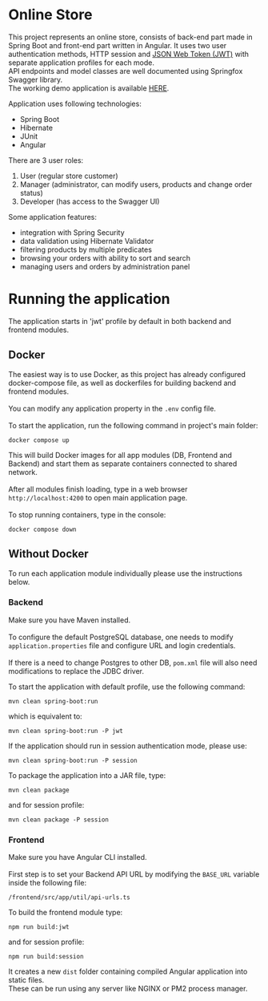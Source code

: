 # Online Store
This project represents an online store, consists of back-end part made in Spring Boot and front-end part written in Angular.
It uses two user authentication methods, HTTP session and [JSON Web Token (JWT)](https://jwt.io/) with separate application profiles for each mode.<br>
API endpoints and model classes are well documented using Springfox Swagger library.<br>
The working demo application is available [HERE](https://pl-onlinestore.netlify.app/).

Application uses following technologies:
 - Spring Boot
 - Hibernate
 - JUnit
 - Angular

There are 3 user roles:
 1. User (regular store customer)
 2. Manager (administrator, can modify users, products and change order status)
 3. Developer (has access to the Swagger UI)

Some application features:
 - integration with Spring Security
 - data validation using Hibernate Validator
 - filtering products by multiple predicates
 - browsing your orders with ability to sort and search
 - managing users and orders by administration panel

# Running the application
The application starts in 'jwt' profile by default in both backend and frontend modules.

## Docker
The easiest way is to use Docker, as this project has already configured docker-compose file,
as well as dockerfiles for building backend and frontend modules.<br><br>
You can modify any application property in the `.env` config file.<br><br>
To start the application, run the following command in project's main folder:

```
docker compose up
```

This will build Docker images for all app modules (DB, Frontend and Backend) and start them as separate containers connected to shared network.<br><br>
After all modules finish loading, type in a web browser `http://localhost:4200` to open main application page.<br><br>
To stop running containers, type in the console:

```
docker compose down
```

## Without Docker
To run each application module individually please use the instructions below.

### Backend
Make sure you have Maven installed.<br><br>
To configure the default PostgreSQL database, one needs to modify `application.properties` file and configure URL and login credentials.<br><br>
If there is a need to change Postgres to other DB, `pom.xml` file will also need modifications to replace the JDBC driver.

To start the application with default profile, use the following command:

```
mvn clean spring-boot:run
```

which is equivalent to:

```
mvn clean spring-boot:run -P jwt
```

If the application should run in session authentication mode, please use:

```
mvn clean spring-boot:run -P session
```

To package the application into a JAR file, type:

```
mvn clean package
```

and for session profile:

```
mvn clean package -P session
```

### Frontend
Make sure you have Angular CLI installed.<br><br>
First step is to set your Backend API URL by modifying the `BASE_URL` variable inside the following file:

```
/frontend/src/app/util/api-urls.ts
```

To build the frontend module type:

```
npm run build:jwt
```

and for session profile:

```
npm run build:session
```

It creates a new `dist` folder containing compiled Angular application into static files.<br>
These can be run using any server like NGINX or PM2 process manager.